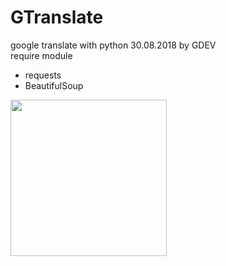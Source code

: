 # GTranslate
google translate with python
30.08.2018 by GDEV <br>
require module <br>
* requests
* BeautifulSoup <br>
<img src="https://raw.githubusercontent.com/Hendriyawan/master/Screenshot_20180831-200444_1.jpg" width="250">